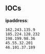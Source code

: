 ## IOCs

__ipaddress__:

```text
162.243.135.9
185.224.128.232
198.199.98.36
45.55.32.201
46.101.37.189
```
